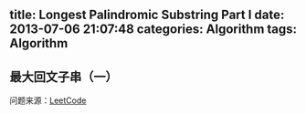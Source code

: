 title: Longest Palindromic Substring Part I
date: 2013-07-06 21:07:48
categories: Algorithm
tags: Algorithm
---

## 最大回文子串（一）

问题来源：[LeetCode](http://leetcode.com/2011/11/longest-palindromic-substring-part-i.html)



